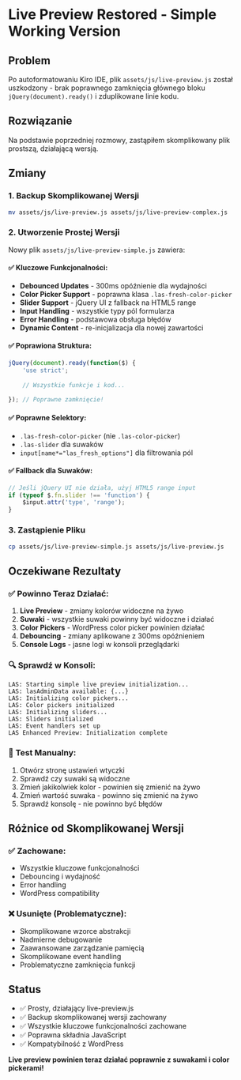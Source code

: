 # Live Preview Restored - Simple Working Version

## Problem
Po autoformatowaniu Kiro IDE, plik `assets/js/live-preview.js` został uszkodzony - brak poprawnego zamknięcia głównego bloku `jQuery(document).ready()` i zduplikowane linie kodu.

## Rozwiązanie
Na podstawie poprzedniej rozmowy, zastąpiłem skomplikowany plik prostszą, działającą wersją.

## Zmiany

### 1. Backup Skomplikowanej Wersji
```bash
mv assets/js/live-preview.js assets/js/live-preview-complex.js
```

### 2. Utworzenie Prostej Wersji
Nowy plik `assets/js/live-preview-simple.js` zawiera:

#### ✅ **Kluczowe Funkcjonalności:**
- **Debounced Updates** - 300ms opóźnienie dla wydajności
- **Color Picker Support** - poprawna klasa `.las-fresh-color-picker`
- **Slider Support** - jQuery UI z fallback na HTML5 range
- **Input Handling** - wszystkie typy pól formularza
- **Error Handling** - podstawowa obsługa błędów
- **Dynamic Content** - re-inicjalizacja dla nowej zawartości

#### ✅ **Poprawiona Struktura:**
```javascript
jQuery(document).ready(function($) {
    'use strict';
    
    // Wszystkie funkcje i kod...
    
}); // Poprawne zamknięcie!
```

#### ✅ **Poprawne Selektory:**
- `.las-fresh-color-picker` (nie `.las-color-picker`)
- `.las-slider` dla suwaków
- `input[name*="las_fresh_options"]` dla filtrowania pól

#### ✅ **Fallback dla Suwaków:**
```javascript
// Jeśli jQuery UI nie działa, użyj HTML5 range input
if (typeof $.fn.slider !== 'function') {
    $input.attr('type', 'range');
}
```

### 3. Zastąpienie Pliku
```bash
cp assets/js/live-preview-simple.js assets/js/live-preview.js
```

## Oczekiwane Rezultaty

### ✅ **Powinno Teraz Działać:**
1. **Live Preview** - zmiany kolorów widoczne na żywo
2. **Suwaki** - wszystkie suwaki powinny być widoczne i działać
3. **Color Pickers** - WordPress color picker powinien działać
4. **Debouncing** - zmiany aplikowane z 300ms opóźnieniem
5. **Console Logs** - jasne logi w konsoli przeglądarki

### 🔍 **Sprawdź w Konsoli:**
```
LAS: Starting simple live preview initialization...
LAS: lasAdminData available: {...}
LAS: Initializing color pickers...
LAS: Color pickers initialized
LAS: Initializing sliders...
LAS: Sliders initialized
LAS: Event handlers set up
LAS Enhanced Preview: Initialization complete
```

### 🧪 **Test Manualny:**
1. Otwórz stronę ustawień wtyczki
2. Sprawdź czy suwaki są widoczne
3. Zmień jakikolwiek kolor - powinien się zmienić na żywo
4. Zmień wartość suwaka - powinno się zmienić na żywo
5. Sprawdź konsolę - nie powinno być błędów

## Różnice od Skomplikowanej Wersji

### ✅ **Zachowane:**
- Wszystkie kluczowe funkcjonalności
- Debouncing i wydajność
- Error handling
- WordPress compatibility

### ❌ **Usunięte (Problematyczne):**
- Skomplikowane wzorce abstrakcji
- Nadmierne debugowanie
- Zaawansowane zarządzanie pamięcią
- Skomplikowane event handling
- Problematyczne zamknięcia funkcji

## Status
- ✅ Prosty, działający live-preview.js
- ✅ Backup skomplikowanej wersji zachowany
- ✅ Wszystkie kluczowe funkcjonalności zachowane
- ✅ Poprawna składnia JavaScript
- ✅ Kompatybilność z WordPress

**Live preview powinien teraz działać poprawnie z suwakami i color pickerami!**